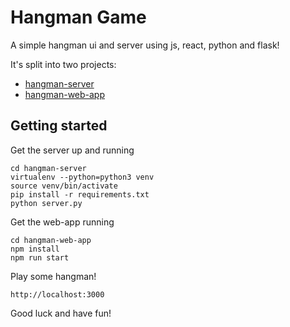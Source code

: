 
# Hangman Game

A simple hangman ui and server using js, react, python and flask!

It's split into two projects:

- [hangman-server](hangman-server)
- [hangman-web-app](hangman-web-app)

## Getting started

Get the server up and running

```
cd hangman-server
virtualenv --python=python3 venv
source venv/bin/activate
pip install -r requirements.txt
python server.py
```

Get the web-app running

```
cd hangman-web-app
npm install
npm run start
```

Play some hangman!

```
http://localhost:3000
```

Good luck and have fun!
